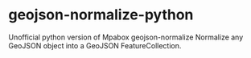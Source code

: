 # geojson-normalize-python
Unofficial python version of Mpabox geojson-normalize
Normalize any GeoJSON object into a GeoJSON FeatureCollection.